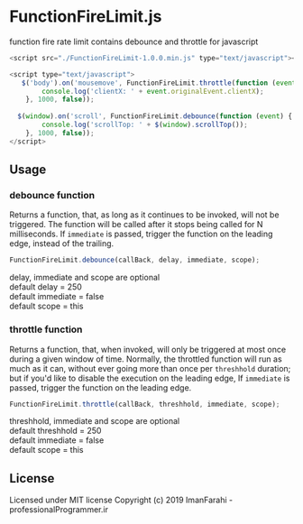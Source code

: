 # FunctionFireLimit.js
function fire rate limit contains debounce and throttle for javascript

```javascript
<script src="./FunctionFireLimit-1.0.0.min.js" type="text/javascript"></script>

<script type="text/javascript">
   $('body').on('mousemove', FunctionFireLimit.throttle(function (event) {
		console.log('clientX: ' + event.originalEvent.clientX);
	}, 1000, false));
  
  $(window).on('scroll', FunctionFireLimit.debounce(function (event) {
		console.log('scrollTop: ' + $(window).scrollTop());
	}, 1000, false));
</script>

```

## Usage
### debounce function
Returns a function, that, as long as it continues to be invoked, will not be triggered. The function will be called after it stops being called for N milliseconds. If `immediate` is passed, trigger the function on the leading edge, instead of the trailing.


```javascript
FunctionFireLimit.debounce(callBack, delay, immediate, scope);
```
delay, immediate and scope are optional <br/>
default delay = 250 <br/>
default immediate = false <br/>
default scope = this <br/>


### throttle function
Returns a function, that, when invoked, will only be triggered at most once during a given window of time. Normally, the throttled function will run as much as it can, without ever going more than once per `threshhold` duration; but if you'd like to disable the execution on the leading edge, If `immediate` is passed, trigger the function on the leading edge.

```javascript
FunctionFireLimit.throttle(callBack, threshhold, immediate, scope);
```
threshhold, immediate and scope are optional <br/>
default threshhold = 250 <br/>
default immediate = false <br/>
default scope = this <br/>

## License

Licensed under MIT license
Copyright (c) 2019 ImanFarahi - professionalProgrammer.ir
